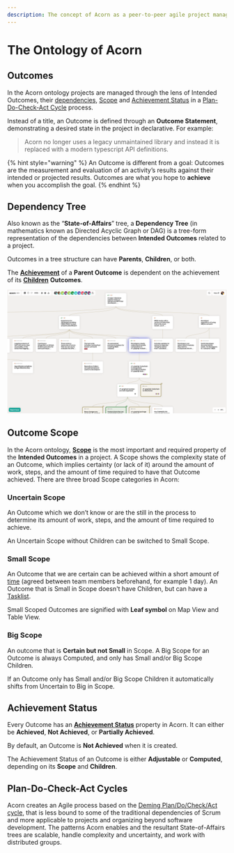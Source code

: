 ```yaml
---
description: The concept of Acorn as a peer-to-peer agile project management
---
```


# The Ontology of Acorn

## Outcomes

In the Acorn ontology projects are managed through the lens of Intended Outcomes, their [dependencies](the-ontology-of-acorn.md#dependency-tree), [Scope](the-ontology-of-acorn.md#outcome-scope) and [Achievement Status](the-ontology-of-acorn.md#achievement-status) in a [Plan-Do-Check-Act Cycle](the-ontology-of-acorn.md#plan-do-check-act-cycles) process.

Instead of a title, an Outcome is defined through an **Outcome Statement**, demonstrating a desired state in the project in declarative. For example:

> Acorn no longer uses a legacy unmaintained library and instead it is replaced with a modern typescript API definitions.

{% hint style="warning" %}
An Outcome is different from a goal: Outcomes are the measurement and evaluation of an activity’s results against their intended or projected results. Outcomes are what you hope to **achieve** when you accomplish the goal.
{% endhint %}

## Dependency Tree&#x20;

Also known as the “**State-of-Affairs**” tree, a **Dependency Tree** (in mathematics known as Directed Acyclic Graph or DAG) is a tree-form representation of the dependencies between **Intended Outcomes** related to a project.&#x20;

Outcomes in a tree structure can have **Parents**, **Children**, or both.&#x20;

The [**Achievement**](the-ontology-of-acorn.md#achievement-status) of a **Parent Outcome** is dependent on the achievement of its [**Children**](../project-views/map-view/outcome-connections.md) **Outcomes**.

![An example of a Dependency Tree structure representation in Acorn, seen in Map View of a project](../.gitbook/assets/2022-acorn-screenshot-dependency-tree.png)

## Outcome Scope

In the Acorn ontology, [**Scope**](../outcomes/outcome-scope.md) is the most important and required property of the **Intended Outcomes** in a project. A Scope shows the complexity state of an Outcome, which implies certainty (or lack of it) around the amount of work, steps, and the amount of time required to have that Outcome achieved. There are three broad Scope categories in Acorn:

### Uncertain Scope

An Outcome which we don’t know or are the still in the process to determine its amount of work, steps, and the amount of time required to achieve.

An Uncertain Scope without Children can be switched to Small Scope.

### Small Scope

An Outcome that we are certain can be achieved within a short amount of [time](../outcomes/time.md#time-for-small-scope-outcomes) (agreed between team members beforehand, for example 1 day). An Outcome that is Small in Scope doesn't have Children, but can have a [Tasklist](../outcomes/tasklist.md).&#x20;

Small Scoped Outcomes are signified with **Leaf symbol** on Map View and Table View.

### Big Scope

An outcome that is **Certain but not Small** in Scope. A Big Scope for an Outcome is always Computed, and only has Small and/or Big Scope Children.

If an Outcome only has Small and/or Big Scope Children it automatically shifts from Uncertain to Big in Scope.

## Achievement Status

Every Outcome has an [**Achievement Status**](../outcomes/achievement-status.md) property in Acorn. It can either be **Achieved**, **Not Achieved**, or **Partially Achieved**.

By default, an Outcome is **Not Achieved** when it is created.

The Achievement Status of an Outcome is either **Adjustable** or **Computed**, depending on its **Scope** and **Children**.

## Plan-Do-Check-Act Cycles

Acorn creates an Agile process based on the [Deming Plan/Do/Check/Act cycle](https://en.wikipedia.org/wiki/PDCA), that is less bound to some of the traditional dependencies of Scrum and more applicable to projects and organizing beyond software development. The patterns Acorn enables and the resultant State-of-Affairs trees are scalable, handle complexity and uncertainty, and work with distributed groups.
